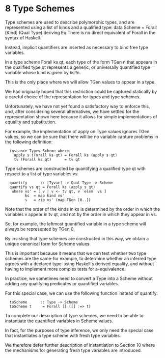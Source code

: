 # 8  Type Schemes

Type schemes are used to describe polymorphic types, and are represented using a list of kinds and a qualified type:
	  data Scheme = Forall [Kind] (Qual Type)
	                deriving Eq
There is no direct equivalent of Forall in the syntax of Haskell.

Instead, implicit quantifiers are inserted as necessary to bind free type variables.

In a type scheme Forall ks qt, each type of the form TGen n that appears in the qualified type qt represents a generic, or universally quantified type variable whose kind is given by ks!!n.

This is the only place where we will allow TGen values to appear in a type.

We had originally hoped that this restriction could be captured statically by a careful choice of the representation for types and type schemes.

Unfortunately, we have not yet found a satisfactory way to enforce this, and, after considering several alternatives, we have settled for the representation shown here because it allows for simple implementations of equality and substitution.

For example, the implementation of apply on Type values ignores TGen values, so we can be sure that there will be no variable capture problems in the following definition:

	  instance Types Scheme where
	    apply s (Forall ks qt) = Forall ks (apply s qt)
	    tv (Forall ks qt)      = tv qt
Type schemes are constructed by quantifying a qualified type qt with respect to a list of type variables vs:

	  quantify      :: [Tyvar] -> Qual Type -> Scheme
	  quantify vs qt = Forall ks (apply s qt)
	   where vs' = [ v | v <- tv qt, v `elem` vs ]
	         ks  = map kind vs'
	         s   = zip vs' (map TGen [0..])
Note that the order of the kinds in ks is determined by the order in which the variables v appear in tv qt, and not by the order in which they appear in vs.

So, for example, the leftmost quantified variable in a type scheme will always be represented by TGen 0.

By insisting that type schemes are constructed in this way, we obtain a unique canonical form for Scheme values.

This is important because it means that we can test whether two type schemes are the same-for example, to determine whether an inferred type agrees with a declared type-using Haskell's derived equality, and without having to implement more complex tests for a-equivalence.

In practice, we sometimes need to convert a Type into a Scheme without adding any qualifying predicates or quantified variables.

For this special case, we can use the following function instead of quantify:

	  toScheme      :: Type -> Scheme
	  toScheme t     = Forall [] ([] :=> t)

To complete our description of type schemes, we need to be able to instantiate the quantified variables in Scheme values.

In fact, for the purposes of type inference, we only need the special case that instantiates a type scheme with fresh type variables.

We therefore defer further description of instantiation to Section 10 where the mechanisms for generating fresh type variables are introduced.


